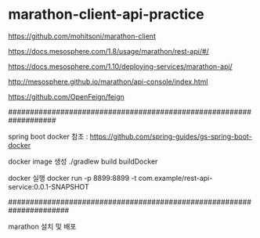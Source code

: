 # marathon-client-api-practice

https://github.com/mohitsoni/marathon-client

https://docs.mesosphere.com/1.8/usage/marathon/rest-api/#/

https://docs.mesosphere.com/1.10/deploying-services/marathon-api/

http://mesosphere.github.io/marathon/api-console/index.html

https://github.com/OpenFeign/feign

###################################################################


spring boot docker 참조 : https://github.com/spring-guides/gs-spring-boot-docker

docker image 생성 ./gradlew build buildDocker

docker 실행 docker run -p 8899:8899 -t com.example/rest-api-service:0.0.1-SNAPSHOT

######################################################################


marathon 설치 및 배포